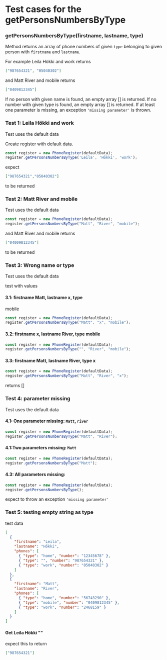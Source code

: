 # Test cases for the getPersonsNumbersByType

### **getPersonsNumbersByType(firstname, lastname, type)**

Method returns an array of phone numbers of given `type` belonging to given person with `firstname` and `lastname`.

For example Leila Hökki and work returns

```json
["987654321", "05040302"]
```

and Matt River and mobile returns

```json
["0409812345"]
```

If no person with given name is found, an empty array [] is returned.
If no number with given type is found, an empty array [] is returned.
If at least one parameter is missing, an exception `'missing parameter'` is thrown.

### Test 1: Leila Hökki and work

Test uses the default data

Create register with default data.

```js
const register = new PhoneRegister(defaultData);
register.getPersonsNumbersByType('Leila', 'Hökki', 'work');
```

expect
```json
["987654321","05040302"]
```

to be returned

### Test 2: Matt River and mobile

Test uses the default data

```js
const register = new PhoneRegister(defaultData);
register.getPersonsNumbersByType("Matt", "River", "mobile");
```

and Matt River and mobile returns

```json
["04009812345"]
```

to be returned

### Test 3: Wrong name or type

Test uses the default data

test with values

#### 3.1: firstname Matt, lastname x, type

mobile

```js
const register = new PhoneRegister(defaultData);
register.getPersonsNumbersByType("Matt", "x", "mobile");
```

#### 3.2: firstname x, lastname River, type mobile

```js
const register = new PhoneRegister(defaultData);
register.getPersonsNumbersByType("", "River", "mobile");
```

#### 3.3: firstname Matt, lastname River, type x

```js
const register = new PhoneRegister(defaultData);
register.getPersonsNumbersByType("Matt", "River", "x");
```

returns []

### Test 4: parameter missing

Test uses the default data

#### 4.1: One parameter missing: `Matt`, `river`

```js
const register = new PhoneRegister(defaultData);
register.getPersonsNumbersByType("Matt", "River");
```

#### 4.1:Two parameters missing: `Matt`

```js
const register = new PhoneRegister(defaultData);
register.getPersonsNumbersByType("Matt");
```

#### 4.3: All parameters missing:

```js
const register = new PhoneRegister(defaultData);
register.getPersonsNumbersByType();
```

expect to throw an exception `'missing parameter'`

### Test 5: testing empty string as type

test data

```json
[
  {
    "firstname": "Leila",
    "lastname": "Hökki",
    "phones": [
      { "type": "home", "number": "12345678" },
      { "type": "", "number": "987654321" },
      { "type": "work", "number": "05040302" }
    ]
  },
  {
    "firstname": "Matt",
    "lastname": "River",
    "phones": [
      { "type": "home", "number": "56743290" },
      { "type": "mobile", "number": "0409812345" },
      { "type": "work", "number": "2468159" }
    ]
  }
]
```

#### Get Leila Hökki ""

expect this to return

```json
["987654321"]
```
